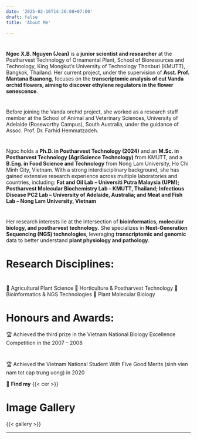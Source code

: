 ```yaml
---
date: '2025-02-16T14:26:08+07:00'
draft: false
title: 'About Me'

---
```


#
**Ngoc X.B. Nguyen (Jean)** is a **junior scientist and researcher** at the Postharvest Technology of Ornamental Plant, School of Bioresources and Technology, King Mongkut’s University of Technology Thonburi (KMUTT), Bangkok, Thailand. Her current project, under the supervision of **Asst. Prof. Mantana Buanong**, focuses on the **transcriptomic analysis of cut Vanda orchid flowers, aiming to discover ethylene regulators in the flower senescence**.

#
Before joining the Vanda orchid project, she worked as a research staff member at the School of Animal and Veterinary Sciences, University of Adelaide (Roseworthy Campus), South Australia, under the guidance of Assoc. Prof. Dr. Farhid Hemmatzadeh.
#
Ngoc holds a **Ph.D. in Postharvest Technology (2024)** and an **M.Sc. in Postharvest Technology (AgriScience Technology)** from KMUTT, and a **B.Eng. in Food Science and Technology** from Nong Lam University, Ho Chi Minh City, Vietnam. With a strong interdisciplinary background, she has gained extensive research experience across multiple laboratories and countries, including: **Fat and Oil Lab – Universiti Putra Malaysia (UPM); Postharvest Molecular Biochemistry Lab – KMUTT, Thailand; Infectious Disease PC2 Lab – University of Adelaide, Australia; and Meat and Fish Lab – Nong Lam University, Vietnam**
#
Her research interests lie at the intersection of **bioinformatics, molecular biology, and postharvest technology**. She specializes in **Next-Generation Sequencing (NGS) technologies**, leveraging **transcriptomic and genomic** data to better understand **plant physiology and pathology**.

# Research Disciplines: 
#
🌱 Agricultural Plant Science
🌾 Horticulture & Postharvest Technology
🧬 Bioinformatics & NGS Technologies
🧬 Plant Molecular Biology

# Honours and Awards:
🏆 Achieved the third prize in the Vietnam National Biology Excellence Competition in the 2007 – 2008
#
🏆 Achieved the Vietnam National Student With Five Good Merits (sinh vien nam tot cap trung uong) in 2020

🔗 **Find my**  {{< cer >}}

# Image Gallery


{{< gallery >}}



---